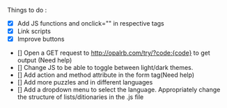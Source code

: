 Things to do :

- [X] Add JS functions and onclick="" in respective tags
- [X] Link scripts
- [X] Improve buttons
- [] Open a GET request to http://opalrb.com/try/?code:{code} to get output (Need help)
- [] Change JS to be able to toggle between light/dark themes. 
- [] Add action and method attribute in the form tag(Need help)
- [] Add more puzzles and in different languages
- [] Add a dropdown menu to select the language. Appropriately change the structure of lists/ditionaries in the .js file
